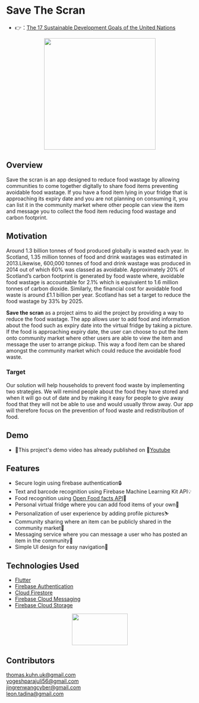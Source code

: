 # Save The Scran

- 👉：[The 17 Sustainable Development Goals of the United Nations](https://developers.google.com/community/dsc-solution-challenge)

<div align=center><img width="300" height="300" src="https://github.com/Yog3sh56/save-the-scran/blob/main/images/logoWithScran.png"/></div>

## Overview
Save the scran is an app designed to reduce food wastage by allowing communities to come together digitally to share food items preventing avoidable food wastage. If you have a food item lying in your fridge that is approaching its expiry date and you are not planning on consuming it, you can list it in the community market where other people can view the item and message you to collect the food item reducing food wastage and carbon footprint. 

## Motivation
Around 1.3 billion tonnes of food produced globally is wasted each year.
In Scotland, 1.35 million tonnes of food and drink wastages was estimated in 2013.Likewise, 600,000 tonnes of food and drink wastage was produced in 2014 out of which 60% was classed as avoidable. Approximately 20% of Scotland’s carbon footprint is generated by food waste where, avoidable food wastage is accountable for 2.1% which is equivalent to 1.6 million tonnes of carbon dioxide. Similarly, the financial cost for avoidable food waste is around £1.1 billion per year. Scotland has set a target to reduce the food wastage by 33% by 2025.
  
  **Save the scran** as a project aims to aid the project by providing a way to reduce the food wastage. The app allows user to add food and information about the food such as expiry date into the virtual fridge by taking a picture. If the food is approaching expiry date, the user can choose to put the item onto community market where other users are able to view the item and message the user to arrange pickup. This way a food item can be shared amongst the community market which could reduce the avoidable food waste. 

### Target
Our solution will help households to prevent food waste by implementing two strategies. We will remind people about the food they have stored and when it will go out of date and by making it easy for people to give away food that they will not be able to use and would usually throw away.
Our app will therefore focus on the prevention of food waste and redistribution of food.

## Demo
- 🎈This project's demo video has already published on 🎥[Youtube](https://youtu.be/U7k1jD9Mhyc)

## Features
-	Secure login using firebase authentication🔒
-	Text and barcode recognition using Firebase Machine Learning Kit API💡
-	Food recognition using [Open Food facts API](https://github.com/openfoodfacts)🔨
-	Personal virtual fridge where you can add food items of your own🍔
-	Personalization of user experience by adding profile pictures⛷
-	Community sharing where an item can be publicly shared in the community market🍕
-	Messaging service where you can message a user who has posted an item in the community📱
-	Simple UI design for easy navigation👏

## Technologies Used
-	[Flutter](https://flutter.dev)
-	[Firebase Authentication](https://firebase.flutter.dev/docs/auth/overview/)
-	[Cloud Firestore](https://firebase.flutter.dev/docs/firestore/overview/)
-	[Firebase Cloud Messaging](https://firebase.flutter.dev/docs/messaging/overview/)
-	[Firebase Cloud Storage](https://firebase.flutter.dev/docs/storage/overview/)
  
  <div align=center><img width="150" height="84.25" src="https://github.com/Yog3sh56/save-the-scran/blob/main/images/flutterfire_600x.png"/></div>

## Contributors 
thomas.kuhn.uk@gmail.com <br>
yogeshparajuli56@gmail.com <br>
jingrenwangcyber@gmail.com <br>
leon.tadina@gmail.com <br>
